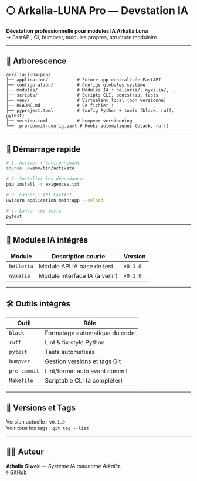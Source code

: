 # 🌕 Arkalia-LUNA Pro — Devstation IA

**Dévstation professionnelle pour modules IA Arkalia Luna**  
→ FastAPI, CI, bumpver, modules propres, structure modulaire.

---

## 📁 Arborescence

```
arkalia-luna-pro/
├── application/           # Future app centralisée FastAPI
├── configuration/         # Configs globales système
├── modules/               # Modules IA : helloria/, nyxalia/, ...
├── scripts/               # Scripts CLI, bootstrap, tests
├── venv/                  # Virtualenv local (non versionné)
├── README.md              # Ce fichier !
├── pyproject.toml         # Config Python + tools (black, ruff, pytest)
├── version.toml           # bumpver versionning
└── .pre-commit-config.yaml # Hooks automatiques (black, ruff)
```

---

## 🚀 Démarrage rapide

```bash
# 1. Activer l’environnement
source ./venv/bin/activate

# 2. Installer les dépendances
pip install -r exigences.txt

# 3. Lancer l’API FastAPI
uvicorn application.main:app --reload

# 4. Lancer les tests
pytest
```

---

## 🧪 Modules IA intégrés

| Module     | Description courte                  | Version  |
|------------|-------------------------------------|----------|
| `helloria` | Module API IA base de test          | `v0.1.0` |
| `nyxalia`  | Module interface IA (à venir)       | `v0.1.0` |

---

## 🛠️ Outils intégrés

| Outil         | Rôle                            |
|---------------|---------------------------------|
| `black`       | Formatage automatique du code   |
| `ruff`        | Lint & fix style Python         |
| `pytest`      | Tests automatisés               |
| `bumpver`     | Gestion versions et tags Git    |
| `pre-commit`  | Lint/format auto avant commit   |
| `Makefile`    | Scriptable CLI (à compléter)    |

---

## 🔖 Versions et Tags

Version actuelle : `v0.1.0`  
Voir tous les tags : `git tag --list`

---

## 👩‍💻 Auteur

**Athalia Siwek** — *Système IA autonome Arkalia.*  
🌀 [GitHub](https://github.com/athalia-siwek)
